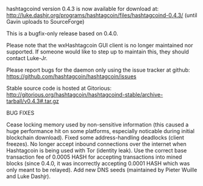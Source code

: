 hashtagcoind version 0.4.3 is now available for download at:
http://luke.dashjr.org/programs/hashtagcoin/files/hashtagcoind-0.4.3/ (until Gavin uploads to SourceForge)

This is a bugfix-only release based on 0.4.0.

Please note that the wxHashtagcoin GUI client is no longer maintained nor supported. If someone would like to step up to maintain this, they should contact Luke-Jr.

Please report bugs for the daemon only using the issue tracker at github:
https://github.com/hashtagcoin/hashtagcoin/issues

Stable source code is hosted at Gitorious:
http://gitorious.org/hashtagcoin/hashtagcoind-stable/archive-tarball/v0.4.3#.tar.gz

BUG FIXES

Cease locking memory used by non-sensitive information (this caused a huge performance hit on some platforms, especially noticable during initial blockchain download).
Fixed some address-handling deadlocks (client freezes).
No longer accept inbound connections over the internet when Hashtagcoin is being used with Tor (identity leak).
Use the correct base transaction fee of 0.0005 HASH for accepting transactions into mined blocks (since 0.4.0, it was incorrectly accepting 0.0001 HASH which was only meant to be relayed).
Add new DNS seeds (maintained by Pieter Wuille and Luke Dashjr).

